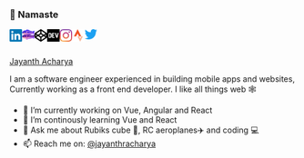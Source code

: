 ### 🙏 Namaste 

<a href="https://in.linkedin.com/in/jayanth-acharya-6689276b">
  <img align="left" alt="Jayanth | LinkedIn" width="22px" src="https://raw.githubusercontent.com/jayanthra/jayanthra/master/assets/linkedin.svg" />
</a>
<a href="https://glitch.com/@jayanthra">
  <img align="left" alt="Jayanth | Glitch" width="22px" src="https://raw.githubusercontent.com/jayanthra/jayanthra/master/assets/glitch.svg" />
</a>
<a href="https://codepen.io/jayanthracharya">
  <img align="left" alt="Jayanth | Codepen" width="22px" src="https://raw.githubusercontent.com/jayanthra/jayanthra/master/assets/codepen.svg" />
</a>
<a href="https://dev.to/jayanthra">
  <img align="left" alt="Jayanth | Instagram" width="22px" src="https://raw.githubusercontent.com/jayanthra/jayanthra/master/assets/dev.png" />
</a>
<a href="https://www.instagram.com/jayanthacharya/">
  <img align="left" alt="Jayanth | Instagram" width="22px" src="https://raw.githubusercontent.com/jayanthra/jayanthra/master/assets/instagram.svg" />
</a>
<a href="https://www.strava.com/athletes/jayanthacharya">
  <img align="left" alt="Jayanth | Strava" width="22px" src="https://raw.githubusercontent.com/jayanthra/jayanthra/master/assets/strava.svg" />
</a>
<a href="https://twitter.com/JayanthRAcharya">
  <img align="left" alt="Jayanth | Twitter" width="22px" src="https://raw.githubusercontent.com/jayanthra/jayanthra/master/assets/twitter.svg" />
</a>

<br />
<br />

[Jayanth Acharya](https://jayanthra.github.io/)

I am a software engineer experienced in building mobile apps and websites, Currently working as a front end developer.
I like all things web 🕸️



- 🔭 I’m currently working on Vue, Angular and React
- 🌱 I’m continously learning Vue and React
- 💬 Ask me about Rubiks cube 🧊, RC aeroplanes✈️ and coding 💻
- 📫 Reach me on: [@jayanthracharya](https://twitter.com/JayanthRAcharya)
